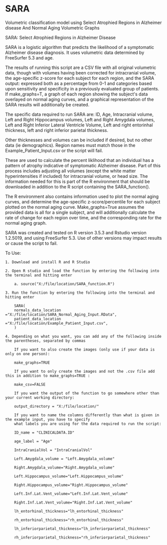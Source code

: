 # SARA
Volumetric classification model using Select Atrophied Regions in Alzheimer disease
And Normal Aging Volumetric Graphs

SARA: Select Atrophied Regions in Alzheimer Disease

SARA is a logistic algorithm that predicts the likelihood of a symptomatic Alzheimer disease diagnosis. It uses volumetric data determined by FreeSurfer 5.3 and age. 

The results of running this script are a CSV file with all original volumetric data, though with volumes having been corrected for intracranial volume, the age-specific z-score for each subject for each region, and the SARA output: expressed both as a percentage from 0-1 and categories based upon sensitivity and specificity in a previously evaluated group of patients. If make_graphs=T, a graph of each region showing the subject's data overlayed on normal aging curves, and a graphical representation of the SARA results will additionally be created.

The specific data required to run SARA are: ID, Age, Intracranial volume, Left and Right Hippocampus volumes, Left and Right Amygdala volumes, Left and Right Inferior Lateral Ventricle Volume, Left and right entorinhal thickness, left and right inferior parietal thickness. 

Other thicknesses and volumes can be included if desired, but no other data (ie demographics). Region names must match those in the Example_Patient_Input.csv or the script will fail.

These are used to calculate the percent liklihood that an individual has a pattern of atrophy indicative of symptomatic Alzheimer disease. Part of this process includes adjusting all volumes (except the white matter hyperintensities if included) for intracranial volume, or head size. The information needed for this is part of the R environment that should be downloaded in addition to the R script containing the SARA_function(). 

The R environment also contains information used to plot the normal aging curves, and determine the age-specific z-score/percentile for each subject plotted on the normal aging curve. Make_graphs=True assumes the provided data is all for a single subject, and will additionally calculate the rate of change for each region over time, and the corresponding rate for the normal aging graph. 

SARA was created and tested on R version 3.5.3 and Rstudio version 1.2.5019, and using FreeSurfer 5.3. Use of other versions may impact results or cause the script to fail.

To Use:

	1. Download and install R and R Studio
	
	2. Open R studio and load the function by entering the following into the terminal and hitting enter
	
		a. source("X:/file/location/SARA_function.R")
		
	3. Run the function by entering the following into the terminal and hitting enter
	
		SARA(
		normals_data_location ="X:/file/location/SARA_Normal_Aging_Input.RData",
		patient_data_location ="X:/file/location/Example_Patient_Input.csv",
		)
		
	4. Depending on what you want, you can add any of the following inside the parentheses, separated by commas
	
		If you want to also create the images (only use if your data is only on one person):
		
		make_graphs=TRUE
		
		If you want to only create the images and not the .csv file add this in addition to make_graphs=TRUE :
		
		make_csv=FALSE 
		
		If you want the output of the function to go somewhere other than your current working directory:
		
		output_directory = "X:/file/location/"
		
		If you want to name the columns differently than what is given in the example input, you have to specify 
		what labels you are using for the data required to run the script:
		
		ID_name = "CLINICALDATA.ID"
		
		age_label = "Age"
		
		IntraCranialVol = "IntraCranialVol"
		
		Left.Amygdala_volume = "Left.Amygdala_volume"
		
		Right.Amygdala_volume="Right.Amygdala_volume"
		
		Left.Hippocampus_volume="Left.Hippocampus_volume"
		
		Right.Hippocampus_volume="Right.Hippocampus_volume"
		
		Left.Inf.Lat.Vent_volume="Left.Inf.Lat.Vent_volume"
		
		Right.Inf.Lat.Vent_volume="Right.Inf.Lat.Vent_volume"
		
		lh_entorhinal_thickness="lh_entorhinal_thickness"
		
		rh_entorhinal_thickness="rh_entorhinal_thickness"
		
		lh_inferiorparietal_thickness="lh_inferiorparietal_thickness"
		
		rh_inferiorparietal_thickness="rh_inferiorparietal_thickness"
